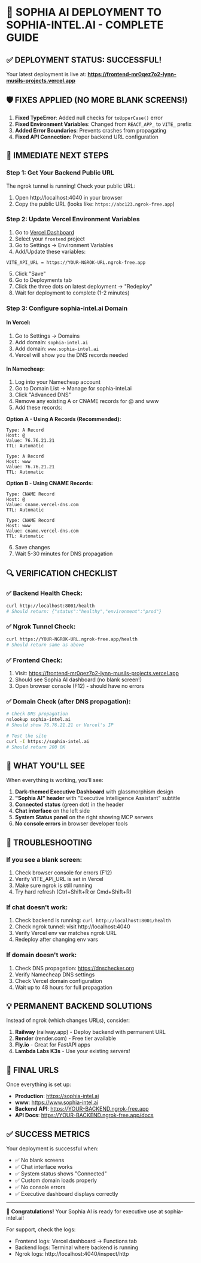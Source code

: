# 🎉 SOPHIA AI DEPLOYMENT TO SOPHIA-INTEL.AI - COMPLETE GUIDE

## ✅ DEPLOYMENT STATUS: SUCCESSFUL!

Your latest deployment is live at: **https://frontend-mr0qez7o2-lynn-musils-projects.vercel.app**

## 🛡️ FIXES APPLIED (NO MORE BLANK SCREENS!)

1. **Fixed TypeError**: Added null checks for `toUpperCase()` error
2. **Fixed Environment Variables**: Changed from `REACT_APP_` to `VITE_` prefix
3. **Added Error Boundaries**: Prevents crashes from propagating
4. **Fixed API Connection**: Proper backend URL configuration

## 🚀 IMMEDIATE NEXT STEPS

### Step 1: Get Your Backend Public URL

The ngrok tunnel is running! Check your public URL:

1. Open http://localhost:4040 in your browser
2. Copy the public URL (looks like: `https://abc123.ngrok-free.app`)

### Step 2: Update Vercel Environment Variables

1. Go to [Vercel Dashboard](https://vercel.com/dashboard)
2. Select your `frontend` project
3. Go to Settings → Environment Variables
4. Add/Update these variables:

```
VITE_API_URL = https://YOUR-NGROK-URL.ngrok-free.app
```

5. Click "Save"
6. Go to Deployments tab
7. Click the three dots on latest deployment → "Redeploy"
8. Wait for deployment to complete (1-2 minutes)

### Step 3: Configure sophia-intel.ai Domain

#### In Vercel:
1. Go to Settings → Domains
2. Add domain: `sophia-intel.ai`
3. Add domain: `www.sophia-intel.ai`
4. Vercel will show you the DNS records needed

#### In Namecheap:
1. Log into your Namecheap account
2. Go to Domain List → Manage for sophia-intel.ai
3. Click "Advanced DNS"
4. Remove any existing A or CNAME records for @ and www
5. Add these records:

**Option A - Using A Records (Recommended):**
```
Type: A Record
Host: @
Value: 76.76.21.21
TTL: Automatic

Type: A Record  
Host: www
Value: 76.76.21.21
TTL: Automatic
```

**Option B - Using CNAME Records:**
```
Type: CNAME Record
Host: @
Value: cname.vercel-dns.com
TTL: Automatic

Type: CNAME Record
Host: www
Value: cname.vercel-dns.com
TTL: Automatic
```

6. Save changes
7. Wait 5-30 minutes for DNS propagation

## 🔍 VERIFICATION CHECKLIST

### ✅ Backend Health Check:
```bash
curl http://localhost:8001/health
# Should return: {"status":"healthy","environment":"prod"}
```

### ✅ Ngrok Tunnel Check:
```bash
curl https://YOUR-NGROK-URL.ngrok-free.app/health
# Should return same as above
```

### ✅ Frontend Check:
1. Visit: https://frontend-mr0qez7o2-lynn-musils-projects.vercel.app
2. Should see Sophia AI dashboard (no blank screen!)
3. Open browser console (F12) - should have no errors

### ✅ Domain Check (after DNS propagation):
```bash
# Check DNS propagation
nslookup sophia-intel.ai
# Should show 76.76.21.21 or Vercel's IP

# Test the site
curl -I https://sophia-intel.ai
# Should return 200 OK
```

## 🎯 WHAT YOU'LL SEE

When everything is working, you'll see:

1. **Dark-themed Executive Dashboard** with glassmorphism design
2. **"Sophia AI" header** with "Executive Intelligence Assistant" subtitle
3. **Connected status** (green dot) in the header
4. **Chat interface** on the left side
5. **System Status panel** on the right showing MCP servers
6. **No console errors** in browser developer tools

## 🚨 TROUBLESHOOTING

### If you see a blank screen:
1. Check browser console for errors (F12)
2. Verify VITE_API_URL is set in Vercel
3. Make sure ngrok is still running
4. Try hard refresh (Ctrl+Shift+R or Cmd+Shift+R)

### If chat doesn't work:
1. Check backend is running: `curl http://localhost:8001/health`
2. Check ngrok tunnel: visit http://localhost:4040
3. Verify Vercel env var matches ngrok URL
4. Redeploy after changing env vars

### If domain doesn't work:
1. Check DNS propagation: https://dnschecker.org
2. Verify Namecheap DNS settings
3. Check Vercel domain configuration
4. Wait up to 48 hours for full propagation

## 💡 PERMANENT BACKEND SOLUTIONS

Instead of ngrok (which changes URLs), consider:

1. **Railway** (railway.app) - Deploy backend with permanent URL
2. **Render** (render.com) - Free tier available
3. **Fly.io** - Great for FastAPI apps
4. **Lambda Labs K3s** - Use your existing servers!

## 📱 FINAL URLS

Once everything is set up:

- **Production**: https://sophia-intel.ai
- **www**: https://www.sophia-intel.ai  
- **Backend API**: https://YOUR-BACKEND.ngrok-free.app
- **API Docs**: https://YOUR-BACKEND.ngrok-free.app/docs

## ✅ SUCCESS METRICS

Your deployment is successful when:
- ✅ No blank screens
- ✅ Chat interface works
- ✅ System status shows "Connected"
- ✅ Custom domain loads properly
- ✅ No console errors
- ✅ Executive dashboard displays correctly

---

🎉 **Congratulations!** Your Sophia AI is ready for executive use at sophia-intel.ai!

For support, check the logs:
- Frontend logs: Vercel dashboard → Functions tab
- Backend logs: Terminal where backend is running
- Ngrok logs: http://localhost:4040/inspect/http 